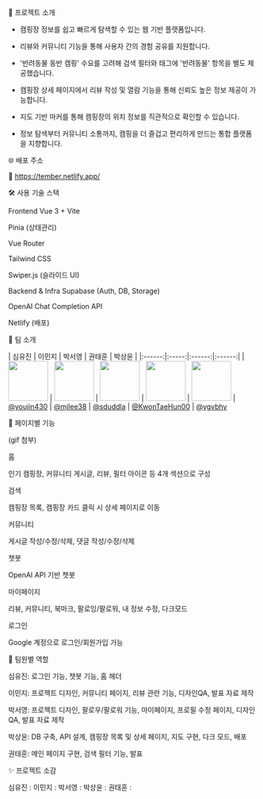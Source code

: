 📌 프로젝트 소개  

- 캠핑장 정보를 쉽고 빠르게 탐색할 수 있는 웹 기반 플랫폼입니다.  

- 리뷰와 커뮤니티 기능을 통해 사용자 간의 경험 공유를 지원합니다.  

- '반려동물 동반 캠핑' 수요를 고려해 검색 필터와 태그에 '반려동물' 항목을 별도 제공했습니다.  

- 캠핑장 상세 페이지에서 리뷰 작성 및 열람 기능을 통해 신뢰도 높은 정보 제공이 가능합니다.  

- 지도 기반 마커를 통해 캠핑장의 위치 정보를 직관적으로 확인할 수 있습니다.  

- 정보 탐색부터 커뮤니티 소통까지, 캠핑을 더 즐겁고 편리하게 만드는 통합 플랫폼을 지향합니다.

🌐 배포 주소  

🔗 https://tember.netlify.app/

🛠 사용 기술 스택  

Frontend
Vue 3 + Vite

Pinia (상태관리)

Vue Router

Tailwind CSS

Swiper.js (슬라이드 UI)

Backend & Infra
Supabase (Auth, DB, Storage)

OpenAI Chat Completion API

Netlify (배포)

👥 팀 소개

| 심유진 | 이민지 | 박서영 | 권태훈 | 박상윤 |
|:------:|:-----:|:------:|:------:|
| <img src="https://github.com/youjin430.png" width="80"/> | <img src="https://github.com/mjlee38.png" width="80"/> | <img src="https://github.com/sduddla.png" width="80"/> | <img src="https://github.com/KwonTaeHun00.png" width="80"/> | <img src="https://github.com/ygvbhy.png" width="80"/>
| [@youjin430](https://github.com/youjin430) | [@mjlee38](https://github.com/mjlee38) | [@sduddla](https://github.com/sduddla) | [@KwonTaeHun00](https://github.com/KwonTaeHun00) | [@ygvbhy](https://github.com/ygvbhy)



📄 페이지별 기능  

(gif 첨부)

홈  

인기 캠핑장, 커뮤니티 게시글, 리뷰, 필터 아이콘 등 4개 섹션으로 구성

검색  

캠핑장 목록, 캠핑장 카드 클릭 시 상세 페이지로 이동

커뮤니티  

게시글 작성/수정/삭제, 댓글 작성/수정/삭제

챗봇  

OpenAI API 기반 챗봇

마이페이지  

리뷰, 커뮤니티, 북마크, 팔로잉/팔로워, 내 정보 수정, 다크모드

로그인  

Google 계정으로 로그인/회원가입 가능


🙋 팀원별 역할  

심유진: 로그인 기능, 챗봇 기능, 홈 헤더

이민지: 프로젝트 디자인, 커뮤니티 페이지, 리뷰 관련 기능, 디자인QA, 발표 자료 제작

박서영: 프로젝트 디자인, 팔로우/팔로워 기능, 마이페이지, 프로필 수정 페이지, 디자인QA, 발표 자료 제작

박상윤: DB 구축, API 설계, 캠핑장 목록 및 상세 페이지, 지도 구현, 다크 모드, 배포

권태훈: 메인 페이지 구현, 검색 필터 기능, 발표

✨ 프로젝트 소감  

심유진 :
이민지 :
박서영 :
박상윤 :
권태훈 :